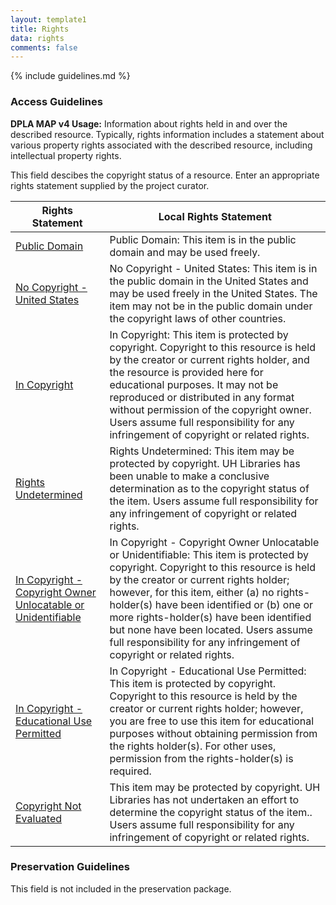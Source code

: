 ```yaml
---
layout: template1
title: Rights
data: rights
comments: false
---
```


{% include guidelines.md %}

### Access Guidelines

**DPLA MAP v4 Usage:** Information about rights held in and over the described resource. Typically, rights information includes a statement about various property rights associated with the described resource, including intellectual property rights.

This field descibes the copyright status of a resource. Enter an appropriate rights statement supplied by the project curator.

Rights Statement |     Local Rights Statement      
-----------------|---------------------------------
[Public Domain](https://creativecommons.org/publicdomain/mark/1.0/) | Public Domain: This item is in the public domain and may be used freely.
[No Copyright - United States](http://rightsstatements.org/vocab/NoC-US/1.0/) | No Copyright - United States: This item is in the public domain in the United States and may be used freely in the United States. The item may not be in the public domain under the copyright laws of other countries.
[In Copyright](http://rightsstatements.org/vocab/InC/1.0/) | In Copyright: This item is protected by copyright. Copyright to this resource is held by the creator or current rights holder, and the resource is provided here for educational purposes. It may not be reproduced or distributed in any format without permission of the copyright owner. Users assume full responsibility for any infringement of copyright or related rights.
[Rights Undetermined](http://rightsstatements.org/vocab/UND/1.0/) | Rights Undetermined: This item may be protected by copyright. UH Libraries has been unable to make a conclusive determination as to the copyright status of the item. Users assume full responsibility for any infringement of copyright or related rights.
[In Copyright - Copyright Owner Unlocatable or Unidentifiable](http://rightsstatements.org/vocab/InC-RUU/1.0/) | In Copyright - Copyright Owner Unlocatable or Unidentifiable: This item is protected by copyright. Copyright to this resource is held by the creator or current rights holder; however, for this item, either (a) no rights-holder(s) have been identified or (b) one or more rights-holder(s) have been identified but none have been located. Users assume full responsibility for any infringement of copyright or related rights.
[In Copyright - Educational Use Permitted](http://rightsstatements.org/vocab/InC-EDU/1.0/) | In Copyright - Educational Use Permitted: This item is protected by copyright. Copyright to this resource is held by the creator or current rights holder; however, you are free to use this item for educational purposes without obtaining permission from the rights holder(s). For other uses, permission from the rights-holder(s) is required.
[Copyright Not Evaluated](http://rightsstatements.org/vocab/CNE/1.0/) | This item may be protected by copyright. UH Libraries has not undertaken an effort to determine the copyright status of the item.. Users assume full responsibility for any infringement of copyright or related rights.

### Preservation Guidelines

This field is not included in the preservation package.

